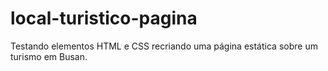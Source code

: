 # local-turistico-pagina
Testando elementos HTML e CSS recriando uma página estática sobre um turismo em Busan.
